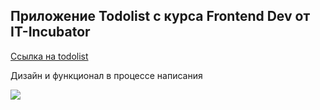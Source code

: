 ## Приложение Todolist с курса Frontend Dev от IT-Incubator
[Ссылка на todolist](https://theroodi.github.io/todoist)

Дизайн и функционал в процессе написания


<a href='https://theroodi.github.io/todoist/'>
    <img src=https://img.shields.io/website-up-down-green-red/http/theroodi.github.io/todoist />
 </a>
